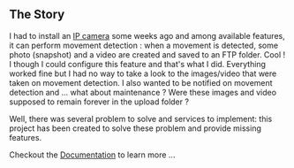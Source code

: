 ## The Story

I had to install an [IP camera](http://www.foscam.com/) some weeks ago and among available features, it can perform movement detection : when a movement is detected, some photo (snapshot) and a video are created and saved to an FTP folder. Cool ! I though I could configure this feature and that's what I did. Everything worked fine but I had no way to take a look to the images/video that were taken on movement detection. I also wanted to be notified on movement detection and ... what about maintenance ? Were these images and video supposed to remain forever in the upload folder ?

Well, there was several problem to solve and services to implement: this project has been created to solve these problem and provide missing features.

Checkout the [Documentation](doc/README.md) to learn more ...
